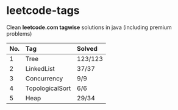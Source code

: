 # leetcode-tags

Clean **leetcode.com tagwise** solutions in java (including premium problems)

|No.|Tag|Solved|
|:---|:---|:---|
|1|Tree |123/123|
|2|LinkedList|37/37|
|3|Concurrency|9/9|
|4|TopologicalSort|6/6|
|5|Heap|29/34|